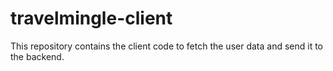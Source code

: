travelmingle-client
===================

This repository contains the client code to fetch the user data and send it to the backend.
